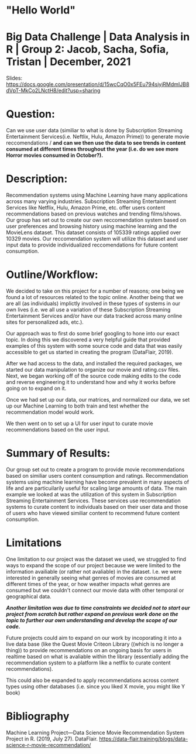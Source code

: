 # "Hello World"

# Big Data Challenge | Data Analysis in R | Group 2: Jacob, Sacha, Sofia, Tristan | December, 2021
Slides: https://docs.google.com/presentation/d/15wcCqO0x5FEu794siyjRMdmIJB8dVpT-MkCo2LNctH8/edit?usp=sharing

# Question: 
Can we use user data (similiar to what is done by Subscription Streaming Entertainment Services(i.e. Neftlix, Hulu, Amazon Prime)) to generate movie reccomendations / **and can we then use the data to see trends in content consumed at different times throughout the year (i.e. do we see more Horror movies consumed in October?).** 

# Description:

Recommendation systems using Machine Learning have many applications across many varying industries.  Subscription Streaming Entertainment Services like Netflix, Hulu, Amazon Prime, etc. offer users content recommendations based on previous watches and trending films/shows. Our group has set out to create our own reccomendation system based on user preferences and browsing history using machine learning and the MovieLens dataset. This dataset consists of 105339 ratings applied over 10329 movies. Our reccomendation system will utilize this dataset and user input data to provide individualized reccomendations for future content consumption. 

# Outline/Workflow:
We decided to take on this project for a number of reasons; one being we found a lot of resources related to the topic online. Another being that we are all (as individuals) implictly involved in these types of systems in our own lives (i.e. we all use a variation of these Subscription Streaming Entertainment Services and/or have our data tracked across many online sites for personalized ads, etc.).

Our approach was to first do some brief googling to hone into our exact topic. In doing this we discovered a very helpful guide that provided examples of this system with some source code and data that was easily accessible to get us started in creating the program (DataFlair, 2019). 

After we had access to the data, and installed the required packages, we started our data manipulation to organize our movie and rating.csv files. Next, we began working off of the source code making edits to the code and reverse engineering it to understand how and why it works before going on to expand on it. 

Once we had set up our data, our matrices, and normalized our data, we set up our Machine Learning to both train and test whether the recommendation model would work.

We then went on to set up a UI for user input to curate movie recommendations based on the user input. 

# Summary of Results:
Our group set out to create a program to provide movie recommendations based on similiar users content consumption and ratings. Recommendation systems using machine learning have become prevalent in many aspects of life and are particuilarily useful for scaling large amounts of data. The main example we looked at was the utilization of this system in Subscription Streaming Entertainment Services. These services use recommendation systems to curate content to individuals based on their user data and those of users who have viewed similiar content to recommend future content consumption. 

# Limitations

One limitation to our project was the dataset we used, we struggled to find ways to expand the scope of our project because we were limited to the information availiable (or rather not avaliable) in the dataset. I.e. we were interested in generally seeing what genres of movies are consumed at different times of the year, or how weather impacts what genres are consumed but we couldn't connect our movie data with other temporal or geographical data.  

***Another limitation was due to time constraints we decided not to start our project from scratch but rather expand on previous work done on the topic to further our own understanding and develop the scope of our code.*** 

Future projects could aim to expand on our work by incoporating it into a live data base (like the Quest Movie Criteon Library ((which is no longer a thing)) to provide recommendations on an ongoing basis for users in realtime based on what is avaliable within the library (essentially adding the recommendation system to a platform like a netflix to curate content recommendations).  

This could also be expanded to apply recommendations across content types using other databases (i.e. since you liked X movie, you might like Y book)

# Bibliography

Machine Learning Project—Data Science Movie Recommendation System Project in R. (2019, July 27). DataFlair. https://data-flair.training/blogs/data-science-r-movie-recommendation/


